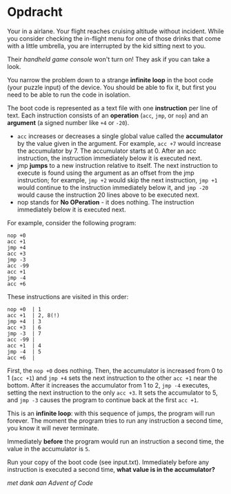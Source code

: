 # Opdracht

Your in a airlane. Your flight reaches cruising altitude without incident. While you consider checking the in-flight menu for one of those drinks that come with a little umbrella, you are interrupted by the kid sitting next to you.

Their *handheld game console* won't turn on! They ask if you can take a look.

You narrow the problem down to a strange **infinite loop** in the boot code (your puzzle input) of the device. You should be able to fix it, but first you need to be able to run the code in isolation.

The boot code is represented as a text file with one **instruction** per line of text. Each instruction consists of an **operation** (`acc`, `jmp`, or `nop`) and an **argument** (a signed number like `+4` or `-20`).

* `acc` increases or decreases a single global value called the **accumulator** by the value given in the argument. For example, `acc +7` would increase the accumulator by 7. The accumulator starts at 0. After an acc instruction, the instruction immediately below it is executed next.
* jmp **jumps** to a new instruction relative to itself. The next instruction to execute is found using the argument as an offset from the jmp instruction; for example, `jmp +2` would skip the next instruction, `jmp +1` would continue to the instruction immediately below it, and `jmp -20` would cause the instruction 20 lines above to be executed next.
* nop stands for **No OPeration** - it does nothing. The instruction immediately below it is executed next.

For example, consider the following program:
```
nop +0
acc +1
jmp +4
acc +3
jmp -3
acc -99
acc +1
jmp -4
acc +6
```

These instructions are visited in this order:

```
nop +0  | 1
acc +1  | 2, 8(!)
jmp +4  | 3
acc +3  | 6
jmp -3  | 7
acc -99 |
acc +1  | 4
jmp -4  | 5
acc +6  |
```

First, the `nop +0` does nothing. Then, the accumulator is increased from 0 to 1 (`acc +1`) and `jmp +4` sets the next instruction to the other `acc +1` near the bottom. After it increases the accumulator from 1 to 2, `jmp -4` executes, setting the next instruction to the only `acc +3`. It sets the accumulator to 5, and `jmp -3`  causes the program to continue back at the first `acc +1`.

This is an **infinite loop**: with this sequence of jumps, the program will run forever. The moment the program tries to run any instruction a second time, you know it will never terminate.

Immediately **before** the program would run an instruction a second time, the value in the accumulator is `5`.

Run your copy of the boot code (see input.txt). Immediately before any instruction is executed a second time, **what value is in the accumulator?**

*met dank aan Advent of Code*
